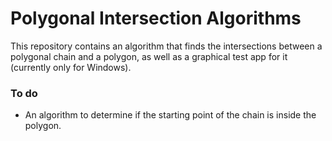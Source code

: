 # Polygonal Intersection Algorithms

This repository contains an algorithm that finds the intersections between a polygonal chain and a polygon, as well as a graphical test app for it (currently only for Windows).

### To do
* An algorithm to determine if the starting point of the chain is inside the polygon.
